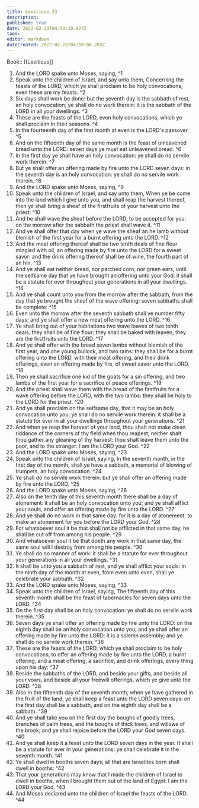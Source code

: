 ```yaml
---
title: Leviticus_23
description: 
published: true
date: 2022-02-23T04:59:10.027Z
tags: 
editor: markdown
dateCreated: 2022-02-23T04:59:08.203Z
---
```


 Book:: [[Leviticus]]
 1. And the LORD spake unto Moses, saying, ^1
 2. Speak unto the children of Israel, and say unto them, Concerning the feasts of the LORD, which ye shall proclaim to be holy convocations, even these are my feasts. ^2
 3. Six days shall work be done: but the seventh day is the sabbath of rest, an holy convocation; ye shall do no work therein: it is the sabbath of the LORD in all your dwellings. ^3
 4. These are the feasts of the LORD, even holy convocations, which ye shall proclaim in their seasons. ^4
 5. In the fourteenth day of the first month at even is the LORD's passover. ^5
 6. And on the fifteenth day of the same month is the feast of unleavened bread unto the LORD: seven days ye must eat unleavened bread. ^6
 7. In the first day ye shall have an holy convocation: ye shall do no servile work therein. ^7
 8. But ye shall offer an offering made by fire unto the LORD seven days: in the seventh day is an holy convocation: ye shall do no servile work therein. ^8
 9. And the LORD spake unto Moses, saying, ^9
 10. Speak unto the children of Israel, and say unto them, When ye be come into the land which I give unto you, and shall reap the harvest thereof, then ye shall bring a sheaf of the firstfruits of your harvest unto the priest: ^10
 11. And he shall wave the sheaf before the LORD, to be accepted for you: on the morrow after the sabbath the priest shall wave it. ^11
 12. And ye shall offer that day when ye wave the sheaf an he lamb without blemish of the first year for a burnt offering unto the LORD. ^12
 13. And the meat offering thereof shall be two tenth deals of fine flour mingled with oil, an offering made by fire unto the LORD for a sweet savor: and the drink offering thereof shall be of wine, the fourth part of an hin. ^13
 14. And ye shall eat neither bread, nor parched corn, nor green ears, until the selfsame day that ye have brought an offering unto your God: it shall be a statute for ever throughout your generations in all your dwellings. ^14
 15. And ye shall count unto you from the morrow after the sabbath, from the day that ye brought the sheaf of the wave offering; seven sabbaths shall be complete: ^15
 16. Even unto the morrow after the seventh sabbath shall ye number fifty days; and ye shall offer a new meat offering unto the LORD. ^16
 17. Ye shall bring out of your habitations two wave loaves of two tenth deals; they shall be of fine flour; they shall be baked with leaven; they are the firstfruits unto the LORD. ^17
 18. And ye shall offer with the bread seven lambs without blemish of the first year, and one young bullock, and two rams: they shall be for a burnt offering unto the LORD, with their meat offering, and their drink offerings, even an offering made by fire, of sweet savor unto the LORD. ^18
 19. Then ye shall sacrifice one kid of the goats for a sin offering, and two lambs of the first year for a sacrifice of peace offerings. ^19
 20. And the priest shall wave them with the bread of the firstfruits for a wave offering before the LORD, with the two lambs: they shall be holy to the LORD for the priest. ^20
 21. And ye shall proclaim on the selfsame day, that it may be an holy convocation unto you: ye shall do no servile work therein: it shall be a statute for ever in all your dwellings throughout your generations. ^21
 22. And when ye reap the harvest of your land, thou shalt not make clean riddance of the corners of thy field when thou reapest, neither shalt thou gather any gleaning of thy harvest: thou shalt leave them unto the poor, and to the stranger: I am the LORD your God. ^22
 23. And the LORD spake unto Moses, saying, ^23
 24. Speak unto the children of Israel, saying, In the seventh month, in the first day of the month, shall ye have a sabbath, a memorial of blowing of trumpets, an holy convocation. ^24
 25. Ye shall do no servile work therein: but ye shall offer an offering made by fire unto the LORD. ^25
 26. And the LORD spake unto Moses, saying, ^26
 27. Also on the tenth day of this seventh month there shall be a day of atonement: it shall be an holy convocation unto you; and ye shall afflict your souls, and offer an offering made by fire unto the LORD. ^27
 28. And ye shall do no work in that same day: for it is a day of atonement, to make an atonement for you before the LORD your God. ^28
 29. For whatsoever soul it be that shall not be afflicted in that same day, he shall be cut off from among his people. ^29
 30. And whatsoever soul it be that doeth any work in that same day, the same soul will I destroy from among his people. ^30
 31. Ye shall do no manner of work: it shall be a statute for ever throughout your generations in all your dwellings. ^31
 32. It shall be unto you a sabbath of rest, and ye shall afflict your souls: in the ninth day of the month at even, from even unto even, shall ye celebrate your sabbath. ^32
 33. And the LORD spake unto Moses, saying, ^33
 34. Speak unto the children of Israel, saying, The fifteenth day of this seventh month shall be the feast of tabernacles for seven days unto the LORD. ^34
 35. On the first day shall be an holy convocation: ye shall do no servile work therein. ^35
 36. Seven days ye shall offer an offering made by fire unto the LORD: on the eighth day shall be an holy convocation unto you; and ye shall offer an offering made by fire unto the LORD: it is a solemn assembly; and ye shall do no servile work therein. ^36
 37. These are the feasts of the LORD, which ye shall proclaim to be holy convocations, to offer an offering made by fire unto the LORD, a burnt offering, and a meat offering, a sacrifice, and drink offerings, every thing upon his day: ^37
 38. Beside the sabbaths of the LORD, and beside your gifts, and beside all your vows, and beside all your freewill offerings, which ye give unto the LORD. ^38
 39. Also in the fifteenth day of the seventh month, when ye have gathered in the fruit of the land, ye shall keep a feast unto the LORD seven days: on the first day shall be a sabbath, and on the eighth day shall be a sabbath. ^39
 40. And ye shall take you on the first day the boughs of goodly trees, branches of palm trees, and the boughs of thick trees, and willows of the brook; and ye shall rejoice before the LORD your God seven days. ^40
 41. And ye shall keep it a feast unto the LORD seven days in the year. It shall be a statute for ever in your generations: ye shall celebrate it in the seventh month. ^41
 42. Ye shall dwell in booths seven days; all that are Israelites born shall dwell in booths: ^42
 43. That your generations may know that I made the children of Israel to dwell in booths, when I brought them out of the land of Egypt: I am the LORD your God. ^43
 44. And Moses declared unto the children of Israel the feasts of the LORD. ^44
